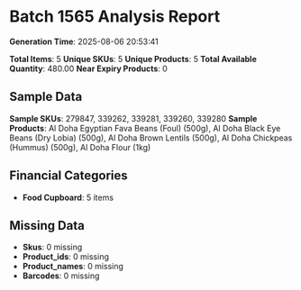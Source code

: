 # Batch 1565 Analysis Report

**Generation Time**: 2025-08-06 20:53:41

**Total Items**: 5
**Unique SKUs**: 5
**Unique Products**: 5
**Total Available Quantity**: 480.00
**Near Expiry Products**: 0

## Sample Data
**Sample SKUs**: 279847, 339262, 339281, 339260, 339280
**Sample Products**: Al Doha Egyptian Fava Beans (Foul) (500g), Al Doha Black Eye Beans (Dry Lobia) (500g), Al Doha Brown Lentils (500g), Al Doha Chickpeas (Hummus) (500g), Al Doha Flour (1kg)

## Financial Categories
- **Food Cupboard**: 5 items

## Missing Data
- **Skus**: 0 missing
- **Product_ids**: 0 missing
- **Product_names**: 0 missing
- **Barcodes**: 0 missing
